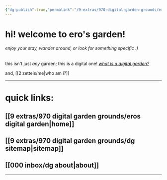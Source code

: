 ```yaml
---
{"dg-publish":true,"permalink":"/9-extras/970-digital-garden-grounds/eros-digital-garden/","tags":"gardenEntry","dgHomeLink":true,"dgPassFrontmatter":false}
---
```



# hi! welcome to ero's garden!
###### enjoy your stay, wander around, or look for something specific :)

this isn't just *any* garden; this is a digital one!
*[what is a digital garden?](https://maggieappleton.com/garden-history)*

and, [[2 zettels/me|who am i?]]

---
# quick links:
## [[9 extras/970 digital garden grounds/eros digital garden|home]]
## [[9 extras/970 digital garden grounds/dg sitemap|sitemap]]
## [[000 inbox/dg about|about]]
---
